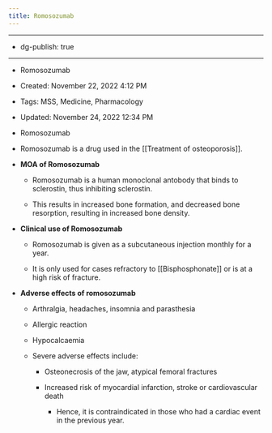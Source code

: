 ```yaml
---
title: Romosozumab
---
```


- --

- dg-publish: true

- --

- Romosozumab

- Created: November 22, 2022 4:12 PM

- Tags: MSS, Medicine, Pharmacology

- Updated: November 24, 2022 12:34 PM

- Romosozumab

- Romosozumab is a drug used in the [[Treatment of osteoporosis]].

- ************************************MOA of Romosozumab************************************
	 - Romosozumab is a human monoclonal antobody that binds to sclerostin, thus inhibiting sclerostin.

	 - This results in increased bone formation, and decreased bone resorption, resulting in increased bone density.

- ******Clinical use of Romosozumab******
	 - Romosozumab is given as a subcutaneous injection monthly for a year.

	 - It is only used for cases refractory to [[Bisphosphonate]] or is at a high risk of fracture.

- ************************************************************Adverse effects of romosozumab************************************************************
	 - Arthralgia, headaches, insomnia and parasthesia

	 - Allergic reaction

	 - Hypocalcaemia

	 - Severe adverse effects include:
		 - Osteonecrosis of the jaw, atypical femoral fractures

		 - Increased risk of myocardial infarction, stroke or cardiovascular death
			 - Hence, it is contraindicated in those who had a cardiac event in the previous year.
